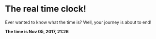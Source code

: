 # The real time clock!

Ever wanted to know what the time is? Well, your journey is about to end!

**The time is Nov 05, 2017, 21:26**